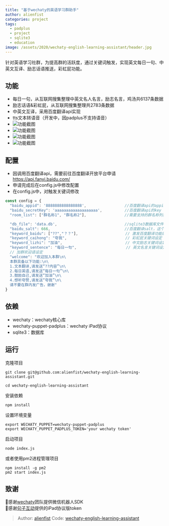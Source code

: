 ```yaml
---
title: "基于wechaty的英语学习群助手"
author: alienfist
categories: project
tags:
  - padplus
  - project
  - sqlite3
  - education
image: /assets/2020/wechaty-english-learning-assistant/header.jpg
---
```


针对英语学习社群，为提高群的活跃度，通过关键词触发，实现英文每日一句、中英文互译、励志话语推送，彩虹屁功能。

## 功能

- 每日一句，从互联网搜集整理中英文名人名言，励志名言，鸡汤共6137条数据
- 励志话语&彩虹屁，从互联网搜集整理共2783条数据
- 中英文互译，采用百度翻译api实现
- tts文本转语音（开发中，因padplus不支持语音）
- ![功能截图](/assets/2020/wechaty-english-learning-assistant/pic01.jpg)
- ![功能截图](/assets/2020/wechaty-english-learning-assistant/pic02.jpg)
- ![功能截图](/assets/2020/wechaty-english-learning-assistant/pic03.jpg)
- ![功能截图](/assets/2020/wechaty-english-learning-assistant/pic04.jpg)

## 配置

- 因调用百度翻译api，需要前往百度翻译开放平台申请 <https://api.fanyi.baidu.com/>
- 申请完成后在config.js中修改配置
- 在config.js中，对触发关键词修改

```js
const config = {
  "baidu_appid": '8888888888888888',                 //百度翻译api的appid
  "baidu_secretKey": 'aaaaaaaaaaaaaaaaaaa',          //百度翻译api的key
  "room_list": ["群名称1", "群名称2"],                 //需要支持的群名称列表（记得把机器人拉入该群）

  "db_file": 'data.db',                              //sqlite3数据库文件路径
  "baidu_salt": 666,                                 //百度翻译salt，这个值随便设置
  "keyword_baidu": ["??","？？"],                     // 激发百度翻译功能的句首关键词,仅支持两个字符
  "keyword_caihong": "夸我",                          // 彩虹屁关键词设定
  "keyword_lizhi": "加油",                            // 中文励志关键词设定
  "keyword_sentence": "每日一句",                      // 英文名言关键词设定
  // 加群欢迎语设定
  "welcome": "欢迎加入本群\n\
  本群具备以下功能:\n\
  1.文本翻译,请发送“??内容”\n\
  2.每日英语,请发送“每日一句”\n\
  3.鼓励自己,请发送“加油”\n\
  4.想听夸赞,请发送“夸我”\n\
  请不要在群内发广告，谢谢"
}
```

## 依赖

- wechaty：wechaty核心库
- wechaty-puppet-padplus：wechaty iPad协议
- sqlite3：数据库

## 运行

克隆项目

```shell
git clone git@github.com:alienfist/wechaty-english-learning-assistant.git

cd wechaty-english-learning-assistant
```

安装依赖

```shell
npm install
```

设置环境变量

```shell
export WECHATY_PUPPET=wechaty-puppet-padplus
export WECHATY_PUPPET_PADPLUS_TOKEN='your wechaty token'
```

启动项目

```shell
node index.js
```

或者使用pm2进程管理项目

```shell
npm install -g pm2
pm2 start index.js
```

## 致谢

🙏感谢[wechaty](https://github.com/wechaty/wechaty)团队提供微信机器人SDK  
🙏感谢[句子互动](https://www.juzibot.com/)提供的iPad协议版token

> Author: [alienfist](https://github.com/alienfist)
> Code: [wechaty-english-learning-assistant](https://github.com/alienfist/wechaty-english-learning-assistant)
